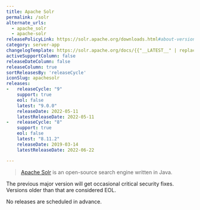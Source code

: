 ```yaml
---
title: Apache Solr
permalink: /solr
alternate_urls:
  - apache_solr
  - apache-solr
releasePolicyLink: https://solr.apache.org/downloads.html#about-versions-and-support
category: server-app
changelogTemplate: https://solr.apache.org/docs/{{"__LATEST__" | replace:'.','_'}}/changes/Changes.html
activeSupportColumn: false
releaseDateColumn: false
releaseColumn: true
sortReleasesBy: 'releaseCycle'
iconSlug: apachesolr
releases:
-   releaseCycle: "9"
    support: true
    eol: false
    latest: "9.0.0"
    releaseDate: 2022-05-11
    latestReleaseDate: 2022-05-11
-   releaseCycle: "8"
    support: true
    eol: false
    latest: "8.11.2"
    releaseDate: 2019-03-14
    latestReleaseDate: 2022-06-22

---
```


> [Apache Solr](https://solr.apache.org/) is an open-source search engine written in Java.

The previous major version will get occasional critical security fixes.
Versions older than that are considered EOL.

No releases are scheduled in advance.
